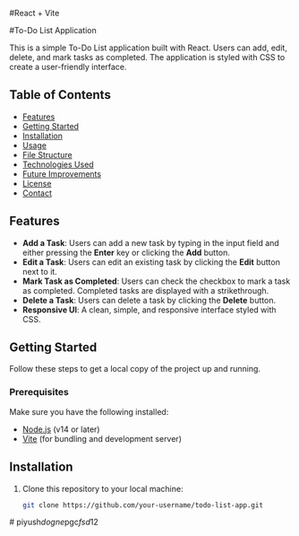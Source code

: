 #React + Vite

#To-Do List Application

This is a simple To-Do List application built with React. Users can add, edit, delete, and mark tasks as completed. The application is styled with CSS to create a user-friendly interface.

## Table of Contents
- [Features](#features)
- [Getting Started](#getting-started)
- [Installation](#installation)
- [Usage](#usage)
- [File Structure](#file-structure)
- [Technologies Used](#technologies-used)
- [Future Improvements](#future-improvements)
- [License](#license)
- [Contact](#contact)

## Features
- **Add a Task**: Users can add a new task by typing in the input field and either pressing the **Enter** key or clicking the **Add** button.
- **Edit a Task**: Users can edit an existing task by clicking the **Edit** button next to it.
- **Mark Task as Completed**: Users can check the checkbox to mark a task as completed. Completed tasks are displayed with a strikethrough.
- **Delete a Task**: Users can delete a task by clicking the **Delete** button.
- **Responsive UI**: A clean, simple, and responsive interface styled with CSS.

## Getting Started
Follow these steps to get a local copy of the project up and running.

### Prerequisites
Make sure you have the following installed:
- [Node.js](https://nodejs.org/) (v14 or later)
- [Vite](https://vitejs.dev/) (for bundling and development server)

## Installation
1. Clone this repository to your local machine:
   ```bash
   git clone https://github.com/your-username/todo-list-app.git

#   p i y u s h _ d o g n e _ p g c _ f s d _ 1 2 
 
 
